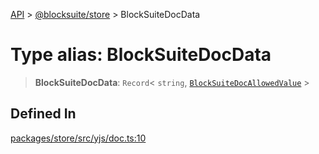 [API](../../../index.md) > [@blocksuite/store](../index.md) > BlockSuiteDocData

# Type alias: BlockSuiteDocData

> **BlockSuiteDocData**: `Record`\< `string`, [`BlockSuiteDocAllowedValue`](type-alias.BlockSuiteDocAllowedValue.md) \>

## Defined In

[packages/store/src/yjs/doc.ts:10](https://github.com/Saul-Mirone/blocksuite/blob/f2324b82e/packages/store/src/yjs/doc.ts#L10)
